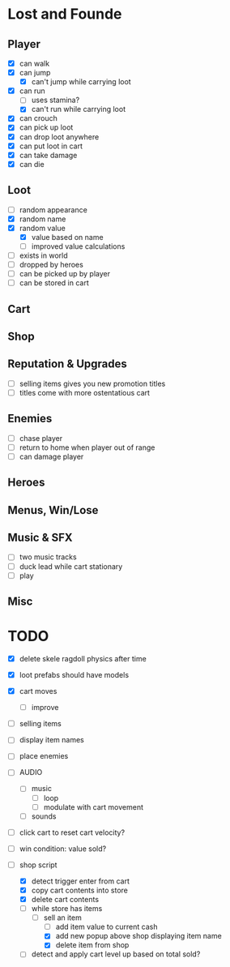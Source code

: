 # Lost and Founde



## Player
- [x] can walk
- [x] can jump
    - [x] can't jump while carrying loot
- [x] can run
    - [ ] uses stamina?
    - [x] can't run while carrying loot
- [x] can crouch
- [x] can pick up loot
- [x] can drop loot anywhere
- [x] can put loot in cart
- [x] can take damage
- [x] can die

## Loot
- [ ] random appearance
- [x] random name
- [x] random value
    - [x] value based on name
    - [ ] improved value calculations
- [ ] exists in world
- [ ] dropped by heroes
- [ ] can be picked up by player
- [ ] can be stored in cart

## Cart

## Shop

## Reputation & Upgrades
- [ ] selling items gives you new promotion titles
- [ ] titles come with more ostentatious cart

## Enemies
- [ ] chase player
- [ ] return to home when player out of range
- [ ] can damage player

## Heroes

## Menus, Win/Lose

## Music & SFX
- [ ] two music tracks
- [ ] duck lead while cart stationary
- [ ] play 

## Misc



# TODO

- [x] delete skele ragdoll physics after time
- [x] loot prefabs should have models
- [x] cart moves
    - [ ] improve
- [ ] selling items
- [ ] display item names
- [ ] place enemies
- [ ] AUDIO
    - [ ] music
        - [ ] loop
        - [ ] modulate with cart movement
    - [ ] sounds
- [ ] click cart to reset cart velocity?
- [ ] win condition: value sold?



- [ ] shop script
    - [x] detect trigger enter from cart
    - [x] copy cart contents into store
    - [x] delete cart contents
    - [ ] while store has items
        - [ ] sell an item
            - [ ] add item value to current cash
            - [x] add new popup above shop displaying item name
            - [x] delete item from shop
    - [ ] detect and apply cart level up based on total sold?